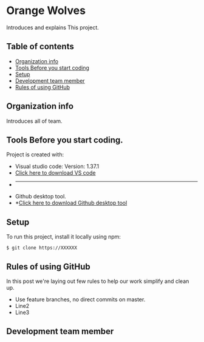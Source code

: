 # Orange Wolves
Introduces and explains This project.

## Table of contents
* [Organization info](#Organization-info)
* [Tools Before you start coding](#Tools-Before-you-start-coding)
* [Setup](#Setup)
* [Development team member](#Development-team-member)
* [Rules of using GitHub](#Rules-of-using-GitHub)

## Organization info
Introduces all of team. 
	
## Tools Before you start coding.
Project is created with:
* Visual studio code: Version: 1.37.1 
* [Click here to download VS code](https://www.google.com)
* ------------------------------------
* Github desktop tool. 
* *[Click here to download Github desktop tool](https://desktop.github.com/)

## Setup
To run this project, install it locally using npm:

```
$ git clone https://XXXXXX

```

## Rules of using GitHub
In this post we're laying out few rules to help our work simplify and clean up.
* Use feature branches, no direct commits on master.
* Line2
* Line3


## Development team member

